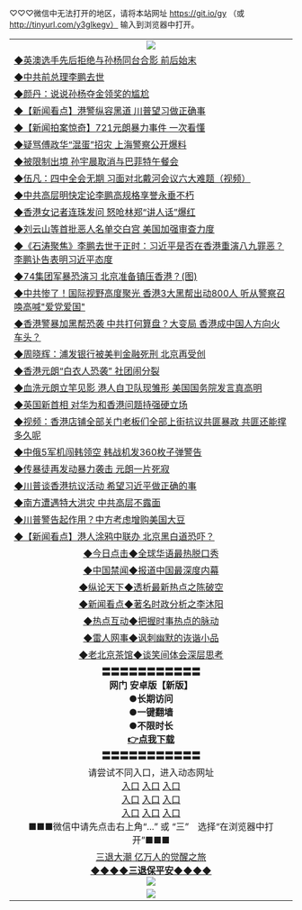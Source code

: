 
♡♡♡微信中无法打开的地区，请将本站网址 https://git.io/gy （或 http://tinyurl.com/y3glkegv） 输入到浏览器中打开。 

<table>
   <tr>
    <td align=center><img src="https://github.com/gyhhx/image-upload/blob/master/20190701.jpg" /></td>
  </tr>
   <tr>
<td align=left>
<a href="https://z7e5m3p3.stackpathcdn.com/oo.aspx?name=c1054382&key=iulvfagzrxnrcwra&from=gy">◆英澳选手先后拒绝与孙杨同台合影 前后始末</a><br/></td>
  </tr>
  <tr>
<td align=left>
<a href="https://z7e5m3p3.stackpathcdn.com/oo.aspx?name=c1054363&key=iulvfagzrxnrcwra&from=gy">◆中共前总理李鹏去世</a><br/></td>
 </tr>
  <tr>
<td align=left>
<a href="https://z7e5m3p3.stackpathcdn.com/oo.aspx?name=c1054416&key=iulvfagzrxnrcwra&from=gy">◆颜丹：说说孙杨夺金领奖的尴尬</a><br/></td>
 </tr>
   <tr>
<td align=left>
<a href="https://z7e5m3p3.stackpathcdn.com/oo.aspx?name=c1054383&key=iulvfagzrxnrcwra&from=gy">◆【新闻看点】港警纵容黑道 川普望习做正确事</a><br/></td>
   </tr> 
  <tr>
<td align=left>
<a href="https://z7e5m3p3.stackpathcdn.com/oo.aspx?name=c1054415&key=iulvfagzrxnrcwra&from=gy">◆【新闻拍案惊奇】721元朗暴力事件 一次看懂</a><br/></td>
  </tr> 
 <tr>
<td align=left>
<a href="https://z7e5m3p3.stackpathcdn.com/oo.aspx?name=c1054425&key=iulvfagzrxnrcwra&from=gy">◆疑骂傅政华“混蛋”招灾 上海警察公开爆料</a><br/>
</td>
   </tr>
 <tr>
<td align=left>
<a href="https://z7e5m3p3.stackpathcdn.com/oo.aspx?name=c1054448&key=iulvfagzrxnrcwra&from=gy">◆被限制出境 孙宇晨取消与巴菲特午餐会</a><br/></td>
  </tr>
  <tr>
<td align=left>
<a href="https://z7e5m3p3.stackpathcdn.com/oo.aspx?name=c1054386&key=iulvfagzrxnrcwra&from=gy">◆伍凡：四中全会无期 习面对北戴河会议六大难题（视频）</a><br/></td>
 </tr>
   <tr>
<td align=left>
<a href="https://z7e5m3p3.stackpathcdn.com/oo.aspx?name=c1054467&key=iulvfagzrxnrcwra&from=gy">◆中共高层明快定论李鹏高规格享誉永垂不朽</a><br/>
</td>
   </tr>
 <tr>
<td align=left>
<a href="https://z7e5m3p3.stackpathcdn.com/oo.aspx?name=https://www.ntdtv.com/gb/2019/07/23/a102629023.html&key=iulvfagzrxnrcwra&from=gy">◆香港女记者连珠发问 怒呛林郑“讲人话”爆红</a><br/></td>
  </tr>
  <tr>
<td align=left>
<a href="https://z7e5m3p3.stackpathcdn.com/oo.aspx?name=https://www.ntdtv.com/gb/2019/07/23/a102628627.html&key=iulvfagzrxnrcwra&from=gy">◆刘云山等首批恶人名单交白宫 美国加强审查力度</a><br/></td>
 </tr>
  <tr>
<td align=left>
<a href="https://z7e5m3p3.stackpathcdn.com/oo.aspx?name=https://www.ntdtv.com/gb/2019/07/23/a102629025.html&key=iulvfagzrxnrcwra&from=gy">◆《石涛聚焦》李鹏去世于正时：习近平是否在香港重演八九罪恶？ 李鹏讣告表明习近平态度</a><br/></td>
 </tr>
   <tr>
<td align=left>
<a href="https://z7e5m3p3.stackpathcdn.com/oo.aspx?name=https://www.secretchina.com/news/gb/2019/07/24/901397.html&key=iulvfagzrxnrcwra&from=gy">◆74集团军暴恐演习 北京准备镇压香港？(图)</a><br/></td>
   </tr> 
  <tr>
<td align=left>
<a href="https://z7e5m3p3.stackpathcdn.com/oo.aspx?name=c1054359&key=iulvfagzrxnrcwra&from=gy">◆中共惨了！国际视野高度聚光 香港3大黑帮出动800人 听从警察召唤高喊"爱党爱国"</a><br/></td>
  </tr> 
 <tr>
<td align=left>
<a href="https://z7e5m3p3.stackpathcdn.com/oo.aspx?name=c1054376&key=iulvfagzrxnrcwra&from=gy">◆香港警暴加黑帮恐袭 中共打何算盘？大变局 香港成中国人方向火车头？</a><br/>
</td>
   </tr>
 <tr>
<td align=left>
<a href="https://z7e5m3p3.stackpathcdn.com/oo.aspx?name=c1054481&key=iulvfagzrxnrcwra&from=gy">◆周晓辉：浦发银行被美判金融死刑 北京再受创</a><br/>
</td>
   </tr>
 <tr>
<td align=left>
<a href="https://z7e5m3p3.stackpathcdn.com/oo.aspx?name=c1054475&key=iulvfagzrxnrcwra&from=gy">◆香港元朗“白衣人恐袭” 社团闹分裂</a><br/></td>
  </tr>
  <tr>
<td align=left>
<a href="https://z7e5m3p3.stackpathcdn.com/oo.aspx?name=c1054368&key=iulvfagzrxnrcwra&from=gy">◆血洗元朗立竿见影 港人自卫队现雏形 美国国务院发言真高明</a><br/></td>
 </tr>
   <tr>
<td align=left>
<a href="https://z7e5m3p3.stackpathcdn.com/oo.aspx?name=c1054385&key=iulvfagzrxnrcwra&from=gy">◆英国新首相 对华为和香港问题持强硬立场</a><br/>
</td>
   </tr>
 <tr>
<td align=left>
<a href="https://z7e5m3p3.stackpathcdn.com/oo.aspx?name=c1054488&key=iulvfagzrxnrcwra&from=gy">◆视频：香港店铺全部关门老板们全部上街抗议共匪暴政 共匪还能撑多久呢</a><br/>
</td>
</tr> 
<tr>
<td align=left>
<a href="https://z7e5m3p3.stackpathcdn.com/oo.aspx?name=c1054424&key=iulvfagzrxnrcwra&from=gy">◆中俄5军机闯韩领空 韩战机发360枚子弹警告</a><br/>
</td>       
</tr> 

   <tr>
<td align=left>
<a href="https://z7e5m3p3.stackpathcdn.com/oo.aspx?name=http://www.epochtimes.com/gb/19/7/22/n11402448.htm&key=iulvfagzrxnrcwra&from=gy">◆传暴徒再发动暴力袭击 元朗一片死寂</a><br/></td>
  </tr>
  <tr>
<td align=left>
<a href="https://z7e5m3p3.stackpathcdn.com/oo.aspx?name=c1054163&key=iulvfagzrxnrcwra&from=gy">◆川普谈香港抗议活动 希望习近平做正确的事</a><br/></td>
 </tr>
  <tr>
<td align=left>
<a href="https://z7e5m3p3.stackpathcdn.com/oo.aspx?name=c1053996&key=iulvfagzrxnrcwra&from=gy">◆南方遭遇特大洪灾 中共高层不露面</a><br/></td>
 </tr>
   <tr>
<td align=left>
<a href="https://z7e5m3p3.stackpathcdn.com/oo.aspx?name=c1054092&key=iulvfagzrxnrcwra&from=gy">◆川普警告起作用？中方考虑增购美国大豆</a><br/></td>
   </tr> 
  <tr>
<td align=left>
<a href="https://z7e5m3p3.stackpathcdn.com/oo.aspx?name=c1054116&key=iulvfagzrxnrcwra&from=gy">◆【新闻看点】港人涂鸦中联办 北京黑白道恐吓？</a><br/></td>
  </tr> 
   <tr>
   <td align=center> 
<a href="https://xvery.li/oo.aspx?name=c816850&key=lvvdiyawanfwimxk&from=gy&tag=9877">◆今日点击◆全球华语最热脱口秀</a><br/>
    </td>
  </tr>
  <tr>
  <td align=center>
<a href="https://xvery.li/oo.aspx?name=c816860&key=lvvdiyawanfwimxk&from=gy&tag=99733110">◆中国禁闻◆报道中国最深度内幕</a><br/>
   </tr>
  <tr>
     <td align=center>
<a href="https://xvery.li/oo.aspx?name=c816855&key=lvvdiyawanfwimxk&from=gy&tag=997110">◆纵论天下◆透析最新热点之陈破空</a><br/>
   </tr>
   <tr>
      <td align=center>
<a href="https://xvery.li/oo.aspx?name=c838308&key=lvvdiyawanfwimxk&from=gy&tag=9973110">◆新闻看点◆著名时政分析之李沐阳</a><br/>
   </tr>
   <tr>
     <td align=center>
<a href="https://xvery.li/oo.aspx?name=c816852&key=lvvdiyawanfwimxk&from=gy&tag=9733110">◆热点互动◆把握时事热点的脉动</a><br/>
   </tr>
   <tr>
      <td align=center>
<a href="https://xvery.li/oo.aspx?name=c816694&key=lvvdiyawanfwimxk&from=gy&tag=93310">◆雷人网事◆讽刺幽默的诙谐小品</a><br/>
   </tr>
   <tr>
    <td align=center>
<a href="https://xvery.li/oo.aspx?name=c816650&key=lvvdiyawanfwimxk&from=gy&tag=9973110">◆老北京茶馆◆谈笑间体会深层思考</a><br/>
   </tr>
  <tr>
    <td align=center>
 <b>〓〓〓〓〓〓〓〓〓〓〓<br/>网门 安卓版【新版】<br/> ●长期访问<br/> ●一键翻墙<br/>  ●不限时长<br/> 
 <a href="https://share.weiyun.com/5rCirK6">👉<b>点我下载</a><br/>〓〓〓〓〓〓〓〓〓〓〓<br/>
    </td>
    </tr>
   <tr>
    <td align=center>请尝试不同入口，进入动态网址<br/>
      <a href="https://s3.us-east-2.amazonaws.com/ogateo/show.htm">入口</a>
      <a href="https://s3.ca-central-1.amazonaws.com/ogatec/show.htm">入口</a>
      <a href="https://s3.ap-southeast-2.amazonaws.com/ogatey/show.htm">入口</a><br/>
      <a href="https://s3.ap-northeast-2.amazonaws.com/ogates/show.htm">入口</a>
      <a href="https://s3.eu-central-1.amazonaws.com/ogatef/show.htm">入口</a>
      <a href="https://s3.ap-south-1.amazonaws.com/ogatem/show.htm">入口</a><br/>
      <a href="https://s3-us-west-1.amazonaws.com/ogaten/show.htm">入口</a>
      <a href="https://s3.eu-west-2.amazonaws.com/ogatel/show.htm">入口</a>
      <a href="https://s3.ap-northeast-1.amazonaws.com/ogatet/show.htm">入口</a><br/>
      ■■■微信中请先点击右上角“...” 或 “三”　选择“在浏览器中打开”■■■<b><br/>
    </td>
  </tr>
  <tr>  
  <td align=center>
  <a href="http://ctbtfdoocixoa.global.ssl.fastly.net/oo.aspx?name=c894205&key=ofejcfaxcltk&from=gy&tag=9973110">三退大潮 亿万人的觉醒之旅</a><br/>
      <a href="http://ctbtfdoocixoa.global.ssl.fastly.net/oo.aspx?name=ogQuit.aspx&key=ofejcfaxcltk&from=gy"><b>◆◆◆◆三退保平安◆◆◆◆<br/></a>
      <img src="https://github.com/gyhhx/image-upload/blob/master/3t.jpg" /><br/>
      </td>
  </tr>
   <tr>
    <td align=center><img src="https://raw.githubusercontent.com/oGate2/Up/master/oGate_640.jpg"/></td>
  </tr>
</table>

